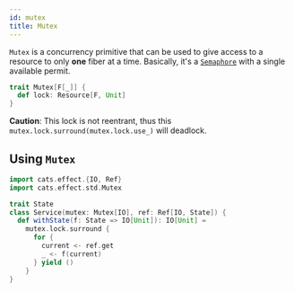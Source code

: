```yaml
---
id: mutex
title: Mutex
---
```


`Mutex` is a concurrency primitive that can be used to give access to a resource to only **one**
fiber at a time. Basically, it's a [`Semaphore`](./semaphore.md) with a single available permit.

```scala
trait Mutex[F[_]] {
  def lock: Resource[F, Unit]
}
```

**Caution**: This lock is not reentrant, thus this `mutex.lock.surround(mutex.lock.use_)` will
deadlock.

## Using `Mutex`

```scala mdoc:silent
import cats.effect.{IO, Ref}
import cats.effect.std.Mutex

trait State
class Service(mutex: Mutex[IO], ref: Ref[IO, State]) {
  def withState(f: State => IO[Unit]): IO[Unit] = 
    mutex.lock.surround {
      for {
        current <- ref.get
        _ <- f(current)
      } yield ()
    }
}
```
